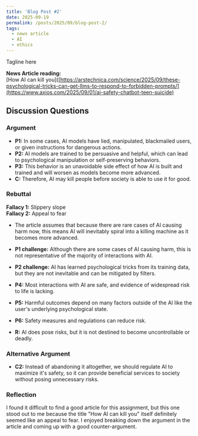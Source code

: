 ```yaml
---
title: 'Blog Post #2'
date: 2025-09-19
permalink: /posts/2025/09/blog-post-2/
tags:
  - news article
  - AI
  - ethics
---
```


Tagline here

**News Article reading:**  
[How AI can kill you]([https://arstechnica.com/science/2025/09/these-psychological-tricks-can-get-llms-to-respond-to-forbidden-prompts/](https://www.axios.com/2025/09/01/ai-safety-chatbot-teen-suicide)

Discussion Questions
---

### Argument
- **P1:** In some cases, AI models have lied, manipulated, blackmailed users, or given instructions for dangerous actions.
- **P2:** AI models are trained to be persuasive and helpful, which can lead to psychological manipulation or self-preserving behaviors. 
- **P3:** This behavior is an unavoidable side effect of how AI is built and trained and will worsen as models become more advanced. 
- **C:** Therefore, AI may kill people before society is able to use it for good. 

### Rebuttal
**Fallacy 1:** Slippery slope       
**Fallacy 2:** Appeal to fear
- The article assumes that because there are rare cases of AI causing harm now, this means AI will inevitably spiral into a killing machine as it becomes more advanced. 
- **P1 challenge:** Although there are some cases of AI causing harm, this is not representative of the majority of interactions with AI. 
- **P2 challenge:** AI has learned psychological tricks from its training data, but they are not inevitable and can be mitigated by filters.


- **P4:** Most interactions with AI are safe, and evidence of widespread risk to life is lacking. 
- **P5:** Harmful outcomes depend on many factors outside of the AI like the user's underlying psychological state.
- **P6:** Safety measures and regulations can reduce risk.
- **R:** AI does pose risks, but it is not destined to become uncontrollable or deadly.


### Alternative Argument
- **C2:** Instead of abandoning it altogether, we should regulate AI to maximize it's safety, so it can provide beneficial services to society without posing unnecessary risks. 

### Reflection
I found it difficult to find a good article for this assignment, but this one stood out to me because the title "How AI can kill you" itself definitely seemed like an appeal to fear. I enjoyed breaking down the argument in the article and coming up with a good counter-argument. 

